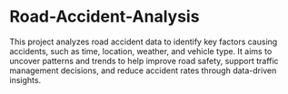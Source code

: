 # Road-Accident-Analysis
This project analyzes road accident data to identify key factors causing accidents, such as time, location, weather, and vehicle type. It aims to uncover patterns and trends to help improve road safety, support traffic management decisions, and reduce accident rates through data-driven insights.

